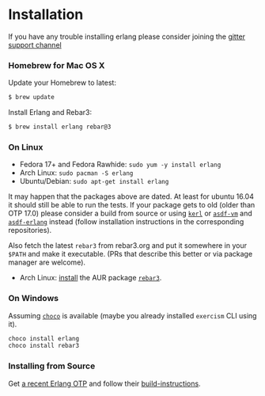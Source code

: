 # Installation

If you have any trouble installing erlang please consider joining the 
[gitter support channel](https://gitter.im/exercism/xerlang)

### Homebrew for Mac OS X

Update your Homebrew to latest:

```bash
$ brew update
```

Install Erlang and Rebar3:

```bash
$ brew install erlang rebar@3
```

### On Linux

* Fedora 17+ and Fedora Rawhide: `sudo yum -y install erlang`
* Arch Linux: `sudo pacman -S erlang`
* Ubuntu/Debian: `sudo apt-get install erlang`

It may happen that the packages above are dated. At least for ubuntu 16.04
it should still be able to run the tests. If your package gets to old (older
than OTP 17.0) please consider a build from source or using [`kerl`](https://github.com/kerl/kerl)
or [`asdf-vm`](https://github.com/asdf-vm/asdf) and [`asdf-erlang`](https://github.com/asdf-vm/asdf-erlang)
instead (follow installation instructions in the corresponding repositories).

Also fetch the latest `rebar3` from rebar3.org and put it somewhere in
your `$PATH` and make it executable. (PRs that describe this better or
via package manager are welcome).

* Arch Linux: [install](https://wiki.archlinux.org/index.php/Arch_User_Repository#Installing_packages)
  the AUR package [`rebar3`](https://aur.archlinux.org/packages/rebar3).

### On Windows

Assuming [`choco`](https://chocolatey.org/) is available (maybe you
already installed `exercism` CLI using it).

```cmd
choco install erlang
choco install rebar3
```

### Installing from Source

Get [a recent Erlang OTP](http://www.erlang.org/download.html) and follow their
[build-instructions](https://github.com/erlang/otp/blob/maint/HOWTO/INSTALL.md).
